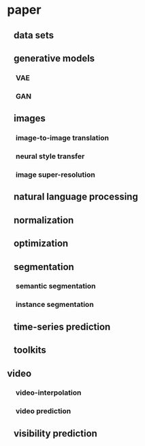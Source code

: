 # paper

## &#8194; data sets  

## &#8194; generative models  
### &#8195; VAE
### &#8195; GAN

## &#8194; images

### &#8195; image-to-image translation
### &#8195; neural style transfer  
### &#8195; image super-resolution

## &#8194; natural language processing


## &#8194; normalization

## &#8194; optimization

## &#8194; segmentation 
### &#8195; semantic segmentation
### &#8195; instance segmentation 


## &#8194; time-series prediction  

## &#8194; toolkits

## video
### &#8195; video-interpolation

### &#8195; video prediction  

## &#8194; visibility prediction

